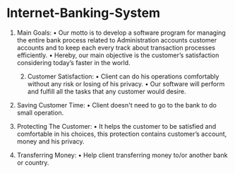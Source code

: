 # Internet-Banking-System

1.	Main Goals:
•	Our motto is to develop a software program for managing the entire bank process related to Administration accounts customer accounts and to keep each every track about transaction processes efficiently.
•	Hereby, our main objective is the customer’s satisfaction considering today’s faster in the world.  
  
       2. Customer Satisfaction: 
•	Client can do his operations comfortably without any risk or losing of his    privacy. 
•	Our software will perform and fulfill all the tasks that any customer would desire.
 
3.  Saving Customer Time: 
•	Client doesn't need to go to the bank to do small operation.
  
4.  Protecting The Customer: 
•	It helps the customer to be satisfied and comfortable in his choices, this protection contains customer’s account, money and his privacy. 

5. Transferring Money: 
•	Help client transferring money to/or another bank or country.
